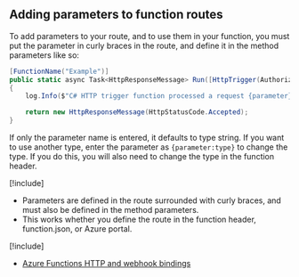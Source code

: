 ## Adding parameters to function routes

To add parameters to your route, and to use them in your function, you must put the parameter in curly braces in the route, and define it in the method parameters like so:

```csharp
[FunctionName("Example")]
public static async Task<HttpResponseMessage> Run([HttpTrigger(AuthorizationLevel.Anonymous, "get", "post", Route="Example/{parameter}")]HttpRequestMessage req, string parameter, TraceWriter log)
{
    log.Info($"C# HTTP trigger function processed a request {parameter}");

    return new HttpResponseMessage(HttpStatusCode.Accepted);
}
```
If only the parameter name is entered, it defaults to type string. If you want to use another type, enter the parameter as `{parameter:type}` to change the type. If you do this, you will also need to change the type in the function header.

[!include[](../includes/takeaways-heading.md)]

- Parameters are defined in the route surrounded with curly braces, and must also be defined in the method parameters.
- This works whether you define the route in the function header, function.json, or Azure portal.

[!include[](../includes/read-more-heading.md)]

- [Azure Functions HTTP and webhook bindings](https://docs.microsoft.com/azure/azure-functions/functions-bindings-http-webhook)